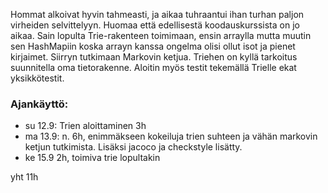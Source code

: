 Hommat alkoivat hyvin tahmeasti, ja aikaa tuhraantui ihan turhan paljon virheiden selvittelyyn. Huomaa että edellisestä koodauskurssista on jo aikaa. 
Sain lopulta Trie-rakenteen toimimaan, ensin arraylla mutta muutin sen HashMapiin koska arrayn kanssa ongelma olisi ollut isot ja pienet kirjaimet. Siirryn tutkimaan Markovin ketjua. 
Triehen on kyllä tarkoitus suunnitella oma tietorakenne. Aloitin myös testit tekemällä Trielle ekat yksikkötestit.



### Ajankäyttö:
* su 12.9: Trien aloittaminen 3h
* ma 13.9: n. 6h, enimmäkseen kokeiluja trien suhteen ja vähän markovin ketjun tutkimista. Lisäksi jacoco ja checkstyle lisätty.
* ke 15.9 2h, toimiva trie lopultakin

yht 11h
